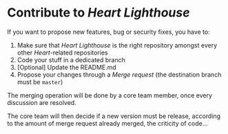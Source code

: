 # Contribute to _Heart Lighthouse_

If you want to propose new features, bug or security fixes, you have to:
1. Make sure that _Heart Lighthouse_ is the right repository amongst every other _Heart_-related repositories
2. Code your stuff in a dedicated branch
3. [Optional] Update the README.md
4. Propose your changes through a _Merge request_ (the destination branch must be `master`)

The merging operation will be done by a core team member, once every discussion are resolved.

The core team will then decide if a new version must be release, according to the amount of merge request already merged, the criticity of code...
